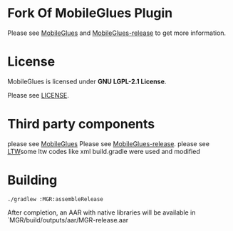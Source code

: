 Fork Of 
MobileGlues Plugin
====
Please see [MobileGlues](https://github.com/MobileGL-Dev/MobileGlues) and [MobileGlues-release](https://github.com/MobileGL-Dev/MobileGlues-release) to get more information.

License
====
MobileGlues is licensed under **GNU LGPL-2.1 License**.

Please see [LICENSE](https://github.com/MobileGL-Dev/MobileGlues-plugin/blob/main/LICENSE).

Third party components
====
please see [MobileGlues](https://github.com/MobileGL-Dev/MobileGlues)
Please see [MobileGlues-release](https://github.com/MobileGL-Dev/MobileGlues-release).
please see [LTW](https://github.com/PojavLauncherTeam/Ltw)some ltw codes like xml build.gradle were used and modified

# Building
`./gradlew :MGR:assembleRelease`

After completion, an AAR with native libraries will be available in `MGR/build/outputs/aar/MGR-release.aar
